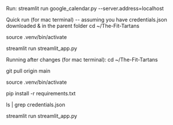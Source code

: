 Run: streamlit run google_calendar.py --server.address=localhost

Quick run (for mac terminal) -- assuming you have credentials.json downloaded & in the parent folder
cd ~/The-Fit-Tartans

source .venv/bin/activate

streamlit run streamlit_app.py


Running after changes (for mac terminal):
cd ~/The-Fit-Tartans

git pull origin main

source .venv/bin/activate

pip install -r requirements.txt

ls | grep credentials.json

streamlit run streamlit_app.py




